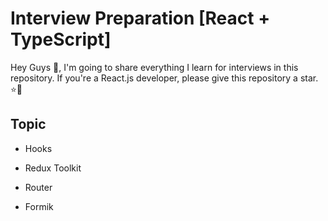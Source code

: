 # Interview Preparation [React + TypeScript]

Hey Guys 👋, I'm going to share everything I learn for interviews in this repository. If you're a React.js developer, please give this repository a star. ⭐💜

## Topic

- Hooks
- Redux Toolkit
- Router

- Formik
